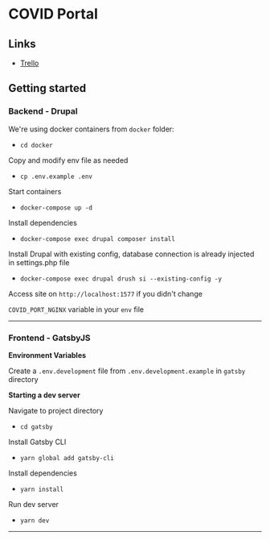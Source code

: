 
# COVID Portal

## Links

 - [Trello](https://trello.com/b/XOOBy51q/covidgovcz)

## Getting started

### Backend - Drupal

We're using docker containers from `docker` folder:

-  `cd docker`

Copy and modify env file as needed

-  `cp .env.example .env`

Start containers

-  `docker-compose up -d`

Install dependencies

-  `docker-compose exec drupal composer install` 

Install Drupal with existing config, database connection is already injected in settings.php file

- `docker-compose exec drupal drush si --existing-config -y`

Access site on `http://localhost:1577` if you didn't change

`COVID_PORT_NGINX` variable in your `env` file

---

### Frontend - GatsbyJS

**Environment Variables**

Create a `.env.development` file from `.env.development.example` in `gatsby` directory 

**Starting a dev server**

Navigate to project directory

-  `cd gatsby`

Install Gatsby CLI

-  `yarn global add gatsby-cli`

Install dependencies

-  `yarn install`  

Run dev server

-  `yarn dev`

---
